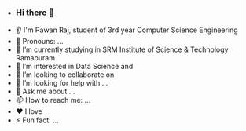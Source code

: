 - ### Hi there 👋
* 👂 I'm Pawan Raj, student of 3rd year Computer Science Engineering
* 👩 Pronouns: ...
* 🔭 I’m currently studying in SRM Institute of Science & Technology Ramapuram
* 🌱 I’m interested in Data Science and 
* 🤝 I’m looking to collaborate on 
* 🤔 I’m looking for help with ...
* 💬 Ask me about ...
* 📫 How to reach me: ...
* ❤️ I love 
* ⚡ Fun fact: ...

<!---
pawanraj77/pawanraj77 is a ✨ special ✨ repository because its `README.md` (this file) appears on your GitHub profile.
You can click the Preview link to take a look at your changes.
--->
